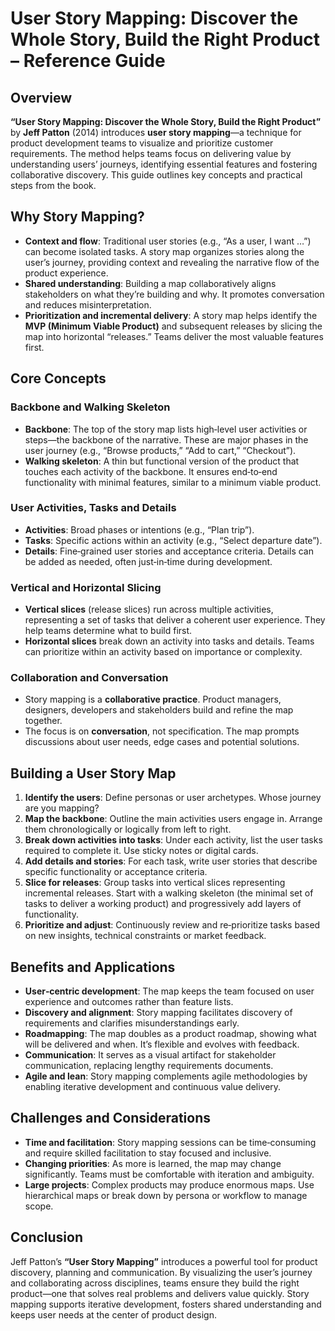 # User Story Mapping: Discover the Whole Story, Build the Right Product – Reference Guide

## Overview

**“User Story Mapping: Discover the Whole Story, Build the Right Product”** by **Jeff Patton** (2014) introduces **user story mapping**—a technique for product development teams to visualize and prioritize customer requirements. The method helps teams focus on delivering value by understanding users’ journeys, identifying essential features and fostering collaborative discovery. This guide outlines key concepts and practical steps from the book.

## Why Story Mapping?

- **Context and flow**: Traditional user stories (e.g., “As a user, I want …”) can become isolated tasks. A story map organizes stories along the user’s journey, providing context and revealing the narrative flow of the product experience.
- **Shared understanding**: Building a map collaboratively aligns stakeholders on what they’re building and why. It promotes conversation and reduces misinterpretation.
- **Prioritization and incremental delivery**: A story map helps identify the **MVP (Minimum Viable Product)** and subsequent releases by slicing the map into horizontal “releases.” Teams deliver the most valuable features first.

## Core Concepts

### Backbone and Walking Skeleton

- **Backbone**: The top of the story map lists high‑level user activities or steps—the backbone of the narrative. These are major phases in the user journey (e.g., “Browse products,” “Add to cart,” “Checkout”).
- **Walking skeleton**: A thin but functional version of the product that touches each activity of the backbone. It ensures end‑to‑end functionality with minimal features, similar to a minimum viable product.

### User Activities, Tasks and Details

- **Activities**: Broad phases or intentions (e.g., “Plan trip”).
- **Tasks**: Specific actions within an activity (e.g., “Select departure date”).
- **Details**: Fine‑grained user stories and acceptance criteria. Details can be added as needed, often just‑in‑time during development.

### Vertical and Horizontal Slicing

- **Vertical slices** (release slices) run across multiple activities, representing a set of tasks that deliver a coherent user experience. They help teams determine what to build first.
- **Horizontal slices** break down an activity into tasks and details. Teams can prioritize within an activity based on importance or complexity.

### Collaboration and Conversation

- Story mapping is a **collaborative practice**. Product managers, designers, developers and stakeholders build and refine the map together.
- The focus is on **conversation**, not specification. The map prompts discussions about user needs, edge cases and potential solutions.

## Building a User Story Map

1. **Identify the users**: Define personas or user archetypes. Whose journey are you mapping?
2. **Map the backbone**: Outline the main activities users engage in. Arrange them chronologically or logically from left to right.
3. **Break down activities into tasks**: Under each activity, list the user tasks required to complete it. Use sticky notes or digital cards.
4. **Add details and stories**: For each task, write user stories that describe specific functionality or acceptance criteria.
5. **Slice for releases**: Group tasks into vertical slices representing incremental releases. Start with a walking skeleton (the minimal set of tasks to deliver a working product) and progressively add layers of functionality.
6. **Prioritize and adjust**: Continuously review and re‑prioritize tasks based on new insights, technical constraints or market feedback.

## Benefits and Applications

- **User‑centric development**: The map keeps the team focused on user experience and outcomes rather than feature lists.
- **Discovery and alignment**: Story mapping facilitates discovery of requirements and clarifies misunderstandings early.
- **Roadmapping**: The map doubles as a product roadmap, showing what will be delivered and when. It’s flexible and evolves with feedback.
- **Communication**: It serves as a visual artifact for stakeholder communication, replacing lengthy requirements documents.
- **Agile and lean**: Story mapping complements agile methodologies by enabling iterative development and continuous value delivery.

## Challenges and Considerations

- **Time and facilitation**: Story mapping sessions can be time‑consuming and require skilled facilitation to stay focused and inclusive.
- **Changing priorities**: As more is learned, the map may change significantly. Teams must be comfortable with iteration and ambiguity.
- **Large projects**: Complex products may produce enormous maps. Use hierarchical maps or break down by persona or workflow to manage scope.

## Conclusion

Jeff Patton’s **“User Story Mapping”** introduces a powerful tool for product discovery, planning and communication. By visualizing the user’s journey and collaborating across disciplines, teams ensure they build the right product—one that solves real problems and delivers value quickly. Story mapping supports iterative development, fosters shared understanding and keeps user needs at the center of product design.
